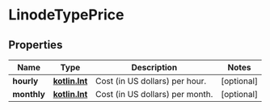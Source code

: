 
# LinodeTypePrice

## Properties
Name | Type | Description | Notes
------------ | ------------- | ------------- | -------------
**hourly** | [**kotlin.Int**](.md) | Cost (in US dollars) per hour. |  [optional]
**monthly** | [**kotlin.Int**](.md) | Cost (in US dollars) per month. |  [optional]




